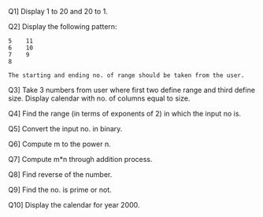 Q1] Display 1 to 20 and 20 to 1.

Q2] Display the following pattern:
    
    5    11
    6    10
    7    9
    8

    The starting and ending no. of range should be taken from the user.

Q3] Take 3 numbers from user where first two define range and third define size. Display calendar with no. of columns equal to size.

Q4] Find the range (in terms of exponents of 2) in which the input no is.

Q5] Convert the input no. in binary.

Q6] Compute m to the power n.

Q7] Compute m*n through addition process.

Q8] Find reverse of the number.

Q9] Find the no. is prime or not.

Q10] Display the calendar for year 2000.